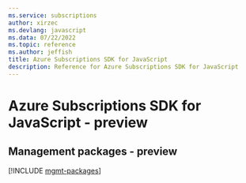 ```yaml
---
ms.service: subscriptions
author: xirzec
ms.devlang: javascript
ms.data: 07/22/2022
ms.topic: reference
ms.author: jeffish
title: Azure Subscriptions SDK for JavaScript
description: Reference for Azure Subscriptions SDK for JavaScript
---
```

# Azure Subscriptions SDK for JavaScript - preview

## Management packages - preview
[!INCLUDE [mgmt-packages](subscriptions-mgmt-index.md)]
